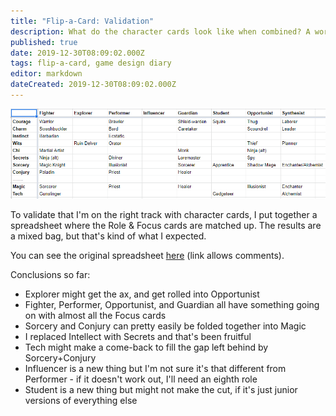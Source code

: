 ```yaml
---
title: "Flip-a-Card: Validation"
description: What do the character cards look like when combined? A work in progress.
published: true
date: 2019-12-30T08:09:02.000Z
tags: flip-a-card, game design diary
editor: markdown
dateCreated: 2019-12-30T08:09:02.000Z
---
```


![Featured Image](flip-a-card-validation.jpg)

To validate that I'm on the right track with character cards, I put together a spreadsheet where the Role & Focus cards are matched up. The results are a mixed bag, but that's kind of what I expected.

You can see the original spreadsheet [here](https://docs.google.com/spreadsheets/d/1GY0uCMhStUitjMacOJMu5SG800LbkhIUCt8gaw_zrdM/edit?usp=sharing) (link allows comments).

Conclusions so far:

* Explorer might get the ax, and get rolled into Opportunist
* Fighter, Performer, Opportunist, and Guardian all have something going on with almost all the Focus cards
* Sorcery and Conjury can pretty easily be folded together into Magic
* I replaced Intellect with Secrets and that's been fruitful
* Tech might make a come-back to fill the gap left behind by Sorcery+Conjury
* Influencer is a new thing but I'm not sure it's that different from Performer - if it doesn't work out, I'll need an eighth role
* Student is a new thing but might not make the cut, if it's just junior versions of everything else


    
